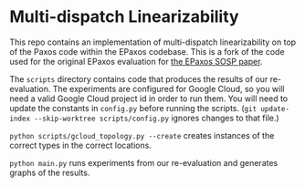 Multi-dispatch Linearizability
======

This repo contains an implementation of multi-dispatch linearizability on top of the Paxos code within the EPaxos codebase.
This is a fork of the code used for the original EPaxos evaluation for
[the EPaxos SOSP paper](http://dl.acm.org/ft_gateway.cfm?id=2517350&ftid=1403953&dwn=1).

The `scripts` directory contains code that produces the results of our
re-evaluation. The experiments are configured for Google Cloud, so you will need
a valid Google Cloud project id in order to run them.
You will need to update the constants in `config.py` before running the scripts.
(`git update-index --skip-worktree scripts/config.py` ignores changes to that
file.)

`python scripts/gcloud_topology.py --create` creates instances of the correct
types in the correct locations.

`python main.py` runs experiments from our re-evaluation and generates
graphs of the results.
